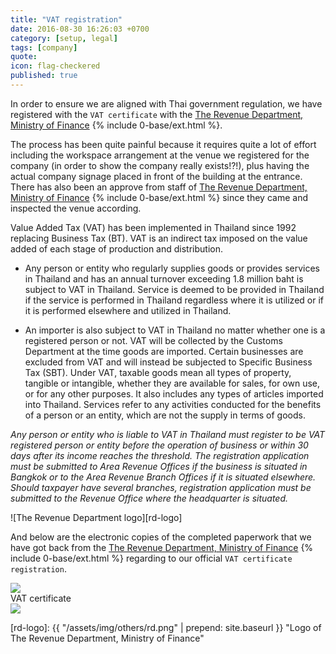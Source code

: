 ```yaml
---
title: "VAT registration"
date: 2016-08-30 16:26:03 +0700
category: [setup, legal]
tags: [company]
quote:
icon: flag-checkered
published: true
---
```


In order to ensure we are aligned with Thai government regulation, we have registered with the `VAT certificate` with the [The Revenue Department, Ministry of Finance] {% include 0-base/ext.html %}.

The process has been quite painful because it requires quite a lot of effort including the workspace arrangement at the venue we registered for the company (in order to show the company really exists!?!), plus having the actual company signage placed in front of the building at the entrance. There has also been an approve from staff of [The Revenue Department, Ministry of Finance] {% include 0-base/ext.html %} since they came and inspected the venue according.

Value Added Tax (VAT) has been implemented in Thailand since 1992 replacing Business Tax (BT). VAT is an indirect tax imposed on the value added of each stage of production and distribution.

* Any person or entity who regularly supplies goods or provides services in Thailand and has an annual turnover exceeding 1.8 million baht is subject to VAT in Thailand. Service is deemed to be provided in Thailand if the service is performed in Thailand regardless where it is utilized or if it is performed elsewhere and utilized in Thailand.

* An importer is also subject to VAT in Thailand no matter whether one is a registered person or not. VAT will be collected by the Customs Department at the time goods are imported. Certain businesses are excluded from VAT and will instead be subjected to Specific Business Tax (SBT). Under VAT, taxable goods mean all types of property, tangible or intangible, whether they are available for sales, for own use, or for any other purposes. It also includes any types of articles imported into Thailand. Services refer to any activities conducted for the benefits of a person or an entity, which are not the supply in terms of goods.

*Any person or entity who is liable to VAT in Thailand must register to be VAT registered person or entity before the operation of business or within 30 days after its income reaches the threshold. The registration application must be submitted to Area Revenue Offices if the business is situated in Bangkok or to the Area Revenue Branch Offices if it is situated elsewhere. Should taxpayer have several branches, registration application must be submitted to the Revenue Office where the headquarter is situated.*


![The Revenue Department logo][rd-logo]


<!--more-->

And below are the electronic copies of the completed paperwork that we have got back from the [The Revenue Department, Ministry of Finance] {% include 0-base/ext.html %} regarding to our official `VAT certificate registration`.


<div class="row">
  <div class="col-xs-12 col-sm-12 col-md-12 col-lg-12">
    <a class="modal-link" data-toggle="modal" data-target="#VAT"><img class="img-thumbnail" src="{{ "/assets/img/registration/VATs.jpg" | prepend: site.baseurl }}"></a>
    <!-- <div class="modal-backdrop"></div> -->
    <div class="modal fade" id="VAT" tabindex="-1" role="dialog">
      <div class="modal-dialog" role="document">
        <div class="modal-content modal-md">
          <div class="modal-header">
            <a data-dismiss="modal"><i class="pe-times pull-right"></i></a>
            <span class="modal-title">VAT certificate</span>
          </div>
          <div class="modal-body text-center">
            <img class="center-block" src="{{ "/assets/img/registration/VAT.jpg" | prepend: site.baseurl }}">
          </div>
          <!-- <div class="modal-footer">
            <button class="button-x" data-dismiss="modal">Close</button>
          </div> -->
        </div>
      </div>
    </div>
  </div>
</div>


[The Revenue Department, Ministry of Finance]: http://www.rd.go.th
[rd-logo]: {{ "/assets/img/others/rd.png" | prepend: site.baseurl }} "Logo of The Revenue Department, Ministry of Finance"
